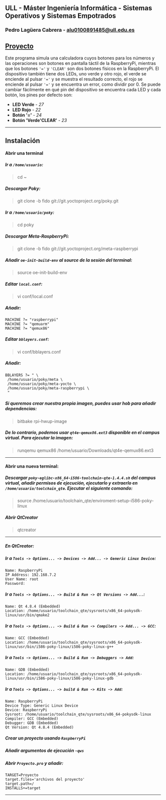 ## ULL - Máster Ingeniería Informática - Sistemas Operativos y Sistemas Empotrados

### Pedro Lagüera Cabrera - alu0100891485@ull.edu.es

## [Proyecto](https://github.com/plaguera/Qt-Embedded)

Este programa simula una calculadora cuyos botones para los números y las operaciones son botones en pantalla táctil de la RaspberryPi, mientras que los botones `'='` y `'CLEAR'` son dos botones físicos en la RaspberryPi. El dispositivo también tiene dos LEDs, uno verde y otro rojo, el verde se enciende al pulsar `'='` y se muestra el resultado correcto, el rojo se enciende al pulsar `'='` y se encuentra un error, como dividir por 0. Se puede cambiar fácilmente en qué pin del dispositivo se encuentra cada LED y cada botón, los pines por defecto son:

 * **LED Verde**              - *27*
 * **LED Rojo**               - *22*
 * **Botón '='**              - *24*
 * **Botón 'Verde'CLEAR'**    - *23*

---

## Instalación

#### Abrir una terminal

##### Ir a `/home/usuario`:

> cd ~

##### Descargar Poky:

> git clone -b fido git://git.yoctoproject.org/poky.git

##### Ir a `/home/usuario/poky`:

> cd poky

##### Descargar Meta-RaspberryPi:

> git clone -b fido git://git.yoctoproject.org/meta-raspberrypi

##### Añadir `oe-init-build-env` al source de la sesión del terminal:

> source oe-init-build-env

##### Editar `local.conf`:

> vi conf/local.conf

##### Añadir:
```
MACHINE ?= "raspberrypi"
MACHINE ?= "qemuarm"
MACHINE ?= "qemux86"
```

##### Editar `bblayers.conf`:

> vi conf/bblayers.conf

##### Añadir:
```
BBLAYERS ?= " \
 /home/usuario/poky/meta \
 /home/usuario/poky/meta-yocto \
 /home/usuario/poky/meta-raspberrypi \
 "
```
##### Si queremos crear nuestra propia imagen, puedes usar hob para añadir dependencias:

> bitbake rpi-hwup-image

##### De lo contrario, podemos usar `qt4e-qemux86.ext3` disponible en el campus virtual. Para ejecutar la imagen:

> runqemu qemux86 /home/usuario/Downloads/qt4e-qemux86.ext3

---

#### Abrir una nueva terminal:

##### Descargar `poky-eglibc-x86_64-i586-toolchain-qte-1.4.4.sh` del campus virtual, añadir permisos de ejecución, ejecutarlo y extraerlo en `/home/usuario/toolchain_qte`. Ejecutar el siguiente comando:

> source /home/usuario/toolchain_qte/enviroment-setup-i586-poky-linux

##### Abrir QtCreator

> qtcreator

---

##### En QtCreator:

##### Ir a `Tools -> Options... -> Devices -> Add... -> Generic Linux Device`:

```
Name: RaspberryPi
IP Address: 192.168.7.2
User Name: root
Password:
```

##### Ir a `Tools -> Options... -> Build & Run -> Qt Versions -> Add...`:

```
Name: Qt 4.8.4 (Embedded)
Location: /home/usuario/toolchain_qte/sysroots/x86_64-pokysdk-linux/usr/bin/qmake2
```

##### Ir a `Tools -> Options... -> Build & Run -> Compilers -> Add... -> GCC`:

```
Name: GCC (Embedded)
Location: /home/usuario/toolchain_qte/sysroots/x86_64-pokysdk-linux/usr/bin/i586-poky-linux/i586-poky-linux-g++
```

##### Ir a `Tools -> Options... -> Build & Run -> Debuggers -> Add`:

```
Name: GDB (Embedded)
Location: /home/usuario/toolchain_qte/sysroots/x86_64-pokysdk-linux/usr/bin/i586-poky-linux/i586-poky-linux-gdb
```

##### Ir a `Tools -> Options... -> build & Run -> Kits -> Add`:

```
Name: RaspberryPi
Device Type: Generic Linux Device
Device: RaspberryPi
Sysroot: /home/usuario/toolchain_qte/sysroots/x86_64-pokysdk-linux
Compiler: GCC (Embedded)
Debugger: GDB (Embedded)
Qt Version: Qt 4.8.4 (Embedded)
```

##### Crear un proyecto usando `RaspberryPi`

##### Añadir argumentos de ejecución `-qws`

##### Abrir `Proyecto.pro` y añadir:
```
TARGET=Proyecto
target.files='archivos del proyecto'
target.path=/
INSTALLS+=target
```
---